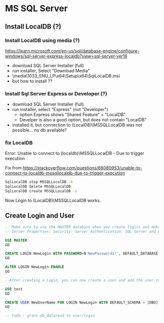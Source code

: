 # MS SQL Server

## Install LocalDB (?)

### Install LocalDB using media (?)

<https://learn.microsoft.com/en-us/sql/database-engine/configure-windows/sql-server-express-localdb?view=sql-server-ver16>

- download SQL Server Installer (full)
- run installer, Select "Download Media"
- \media\1033_ENU_LP\x64\Setup\x64\SqlLocalDB.msi
- but how to install ??
 
### Install Sql Server Express or Developer (?)

- download SQL Server Installer (full)
- run installer, select "Express" (not "Developer")
  - option Express shows "Shared Feature" = "LocalDB"
  - Develper is also a good option, but does not contain "LocalDB"
- installed it, but connection to (LocalDB)\MSSQLLocalDB was not possible... no db available?

### fix LocalDB

Error: Unable to connect to (localdb)\MSSQLLocalDB - Due to trigger execution

Fix from <https://stackoverflow.com/questions/66080953/unable-to-connect-to-localdb-mssqllocaldb-due-to-trigger-execution>

```cmd
SqlLocalDB stop MSSQLLocalDB -k
SqlLocalDB delete MSSQLLocalDB
SqlLocalDB create MSSQLLocalDB -s
```

Now Login to (LocalDB)\MSSQLLocalDB works.

## Create Login and User

```sql
-- Make sure to use the MASTER database when you create logins and make sure the login is ENABLED:
-- Server Properties: Security: Server Authentication: SQL Server and Windows Authentication (is selected)

USE MASTER
GO

CREATE LOGIN NewLogin WITH PASSWORD=N'NewPassword1!', DEFAULT_DATABASE = MASTER, DEFAULT_LANGUAGE = US_ENGLISH
GO

ALTER LOGIN NewLogin ENABLE
GO

--After creating a Login, you can now create a user and add the user to the new Login:

USE test
GO

CREATE USER NewUserName FOR LOGIN NewLogin WITH DEFAULT_SCHEMA = [DBO]
GO

-- todo : grant db_dataread to user/login
```
